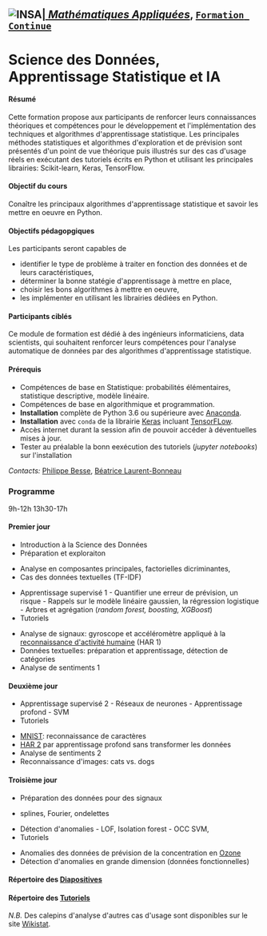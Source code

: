 ## <a href="http://www.insa-toulouse.fr/" ><img src="http://www.math.univ-toulouse.fr/~besse/Wikistat/Images/Logo_INSAvilletoulouse-RVB.png" style="float:left; max-width: 80px; display: inline" alt="INSA"/> |  [*Mathématiques Appliquées*](http://www.math.insa-toulouse.fr/fr/index.html), [`Formation Continue`](http://www.math.insa-toulouse.fr/fr/enseignement.html)

# Science des Données, Apprentissage Statistique et IA

#### Résumé
Cette formation propose aux participants de renforcer leurs connaissances théoriques et compétences pour le développement et l'implémentation des techniques et algorithmes d'apprentissage statistique. Les principales méthodes statistiques et algorithmes d'exploration et de prévision sont présentés d'un point de vue théorique puis illustrés sur des cas d'usage réels en exécutant des tutoriels écrits en Python et utilisant les principales librairies: Scikit-learn, Keras, TensorFlow.

#### Objectif du cours
Conaître les principaux algorithmes d'apprentissage statistique et savoir les mettre en oeuvre en Python.

#### Objectifs pédagopgiques
Les participants seront capables de

- identifier le type de problème à traiter en fonction des données et de leurs caractéristiques, 
- déterminer la bonne statégie d'apprentissage  à mettre en place, 
- choisir les bons algorithmes à mettre en oeuvre,
- les implémenter en utilisant les librairies dédiées en Python.

#### Participants ciblés
Ce module de formation est dédié  à des ingénieurs informaticiens, data scientists, qui souhaitent renforcer leurs compétences pour l'analyse automatique de données par des algorithmes d'apprentissage statistique.

#### Prérequis
- Compétences de base en Statistique: probabilités élémentaires, statistique descriptive, modèle linéaire.
- Compétences de base en algorithmique et programmation.
- **Installation** complète de Python 3.6 ou supérieure avec [Anaconda](https://conda.io/docs/user-guide/install/download.html). 
- **Installation** avec `conda` de la librairie [Keras](https://keras.io/) incluant [TensorFLow](https://www.tensorflow.org/).
- Accès internet durant la session afin de pouvoir accéder à déventuelles mises à jour.
- Tester au préalable la bonn eexécution des tutoriels (*jupyter notebooks*) sur l'installation


*Contacts:*  [Philippe Besse](https://www.math.univ-toulouse.fr/~besse/),  [Béatrice Laurent-Bonneau](https://perso.math.univ-toulouse.fr/laurent/) 

### Programme 
9h-12h 13h30-17h

#### Premier jour
   * Introduction à la Science des Données
   * Préparation et exploraiton
   - Analyse en composantes principales, factorielles dicriminantes, 
   - Cas des données textuelles (TF-IDF)
   * Apprentissage supervisé 1
    - Quantifier une erreur de prévision, un risque
    - Rappels sur le modèle linéaire gaussien, la régression logistique
    - Arbres et agrégation (*random forest, boosting, XGBoost*)
   * Tutoriels
   - Analyse de signaux: gyroscope et accéléromètre appliqué à la [reconnaissance d'activité humaine](https://github.com/wikistat/MLTraining/blob/master/Notebooks/ML-Tutorial-IoT-Har.ipynb) (HAR 1)
   - Données textuelles: préparation et apprentissage, détection de catégories
   - Analyse de sentiments 1

#### Deuxième jour
   * Apprentissage supervisé 2
    - Réseaux de neurones
    - Apprentissage profond
    - SVM
   * Tutoriels
   - [MNIST](https://github.com/wikistat/MLTraining/blob/master/Notebooks/ML-Tutorial-MNIST.ipynb): reconnaissance de caractères
   - [HAR 2](https://github.com/wikistat/MLTraining/blob/master/Notebooks/ML-Tutorial-IoT-Har.ipynb) par apprentissage profond sans transformer les données
   - Analyse de sentiments 2
   - Reconnaissance d'images: cats vs. dogs

#### Troisième jour
   * Préparation des données pour des signaux
   - splines, Fourier, ondelettes
   * Détection d'anomalies
    - LOF, Isolation forest
    - OCC SVM,
   * Tutoriels
   - Anomalies des données de prévision de la concentration en [Ozone](https://github.com/wikistat/MLTraining/blob/master/Notebooks/ML-Tutorial-Ozone.ipynb)
   - Détection d'anomalies en grande dimension (données fonctionnelles)

#### Répertoire des [Diapositives]()

#### Répertoire des [Tutoriels]()

	
*N.B.* Des calepins d'analyse d'autres cas d'usage sont disponibles sur le site  [Wikistat](https://github.com/wikistat/).

